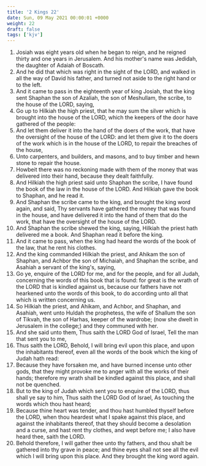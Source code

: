 ```yaml
---
title: '2 Kings 22'
date: Sun, 09 May 2021 00:00:01 +0000
weight: 22
draft: false
tags: ['kjv'] 
---
```


1. Josiah was eight years old when he began to reign, and he reigned thirty and one years in Jerusalem. And his mother's name was Jedidah, the daughter of Adaiah of Boscath.
2. And he did that which was right in the sight of the LORD, and walked in all the way of David his father, and turned not aside to the right hand or to the left.
3. And it came to pass in the eighteenth year of king Josiah, that the king sent Shaphan the son of Azaliah, the son of Meshullam, the scribe, to the house of the LORD, saying,
4. Go up to Hilkiah the high priest, that he may sum the silver which is brought into the house of the LORD, which the keepers of the door have gathered of the people:
5. And let them deliver it into the hand of the doers of the work, that have the oversight of the house of the LORD: and let them give it to the doers of the work which is in the house of the LORD, to repair the breaches of the house,
6. Unto carpenters, and builders, and masons, and to buy timber and hewn stone to repair the house.
7. Howbeit there was no reckoning made with them of the money that was delivered into their hand, because they dealt faithfully.
8. And Hilkiah the high priest said unto Shaphan the scribe, I have found the book of the law in the house of the LORD. And Hilkiah gave the book to Shaphan, and he read it.
9. And Shaphan the scribe came to the king, and brought the king word again, and said, Thy servants have gathered the money that was found in the house, and have delivered it into the hand of them that do the work, that have the oversight of the house of the LORD.
10. And Shaphan the scribe shewed the king, saying, Hilkiah the priest hath delivered me a book. And Shaphan read it before the king.
11. And it came to pass, when the king had heard the words of the book of the law, that he rent his clothes.
12. And the king commanded Hilkiah the priest, and Ahikam the son of Shaphan, and Achbor the son of Michaiah, and Shaphan the scribe, and Asahiah a servant of the king's, saying,
13. Go ye, enquire of the LORD for me, and for the people, and for all Judah, concerning the words of this book that is found: for great is the wrath of the LORD that is kindled against us, because our fathers have not hearkened unto the words of this book, to do according unto all that which is written concerning us.
14. So Hilkiah the priest, and Ahikam, and Achbor, and Shaphan, and Asahiah, went unto Huldah the prophetess, the wife of Shallum the son of Tikvah, the son of Harhas, keeper of the wardrobe; (now she dwelt in Jerusalem in the college;) and they communed with her.
15. And she said unto them, Thus saith the LORD God of Israel, Tell the man that sent you to me,
16. Thus saith the LORD, Behold, I will bring evil upon this place, and upon the inhabitants thereof, even all the words of the book which the king of Judah hath read:
17. Because they have forsaken me, and have burned incense unto other gods, that they might provoke me to anger with all the works of their hands; therefore my wrath shall be kindled against this place, and shall not be quenched.
18. But to the king of Judah which sent you to enquire of the LORD, thus shall ye say to him, Thus saith the LORD God of Israel, As touching the words which thou hast heard;
19. Because thine heart was tender, and thou hast humbled thyself before the LORD, when thou heardest what I spake against this place, and against the inhabitants thereof, that they should become a desolation and a curse, and hast rent thy clothes, and wept before me; I also have heard thee, saith the LORD.
20. Behold therefore, I will gather thee unto thy fathers, and thou shalt be gathered into thy grave in peace; and thine eyes shall not see all the evil which I will bring upon this place. And they brought the king word again.

